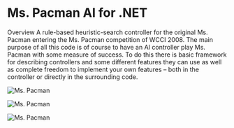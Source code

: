 # Ms. Pacman AI for .NET

Overview
A rule-based heuristic-search controller for the original Ms. Pacman entering the
Ms. Pacman competition of WCCI 2008. The main purpose of all this code is of course to have an AI controller play Ms. Pacman with some measure of success. To do this there is basic framework for describing controllers and some different features they can use as well as complete freedom to implement your own features – both in the controller or directly in the surrounding code.

![Ms. Pacman](https://live.staticflickr.com/65535/51383508600_10f0849bb7_n.jpg)

![Ms. Pacman](https://live.staticflickr.com/65535/51383509515_3941b82729.jpg)

![Ms. Pacman](https://live.staticflickr.com/65535/51382496381_3973d3b5f9.jpg)

